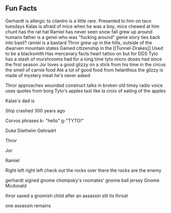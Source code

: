 ## Fun Facts
Gerhardt is allergic to cilantro
	is a little rare. Presented to him on taco tuesdays
Kalas is afraid of mice
	when he was a boy, mice chewed at him
	chunt has the rat hat
Ramiel has never seen snow fall
	grew up around humans
	father is a genei who was "fucking around"
	genie story ties back into basil?
	ramiel is a bastard
Thror grew up in the hills, outside of the dwarven mountain states
	Gained citizenship in the [[Tunnel-Drakes]]
	Used to be a blacksmith
	Has mercanary facts
	heart tattoo on but for DDS
Tyto has a stash of murshrooms
	had for a long time
	tyto micro doses
	had since the first season
Jor loves a good glizzy on a stick
	from his time in the circus
	the smell of carnie food
	Ate a lot of good food from helanthius
	the glizzy is made of mystery meat
	he's never asked

Thror approaches wounded construct
	talks in broken old timey radio voice
	uses quotes from borg
Tyto's apples tast like la croix of eating of the apples

Kalas's dad is

Ship crashed 300 years ago

Corvos phrases
	k- "hello"
	g-"TYTO!"
	

Duke Diethelm Gehradrt

Thror

Jor

Ramiel

Right left right left
check out the rocks over there
the rocks are the enemy

gerhardt signed gnome chompsky's roomates' gnome ball jersey
	Gnome Mcdonald

thror saved a gnomish child after an assassin slit its throat

one assassin remains
	
